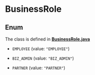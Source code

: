

# BusinessRole

## Enum

The class is defined in **[BusinessRole.java](../../src/main/java/org/openapitools/model/BusinessRole.java)**


* `EMPLOYEE` (value: `"EMPLOYEE"`)

* `BIZ_ADMIN` (value: `"BIZ_ADMIN"`)

* `PARTNER` (value: `"PARTNER"`)




